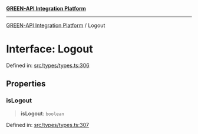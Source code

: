[**GREEN-API Integration Platform**](../README.md)

***

[GREEN-API Integration Platform](../globals.md) / Logout

# Interface: Logout

Defined in: [src/types/types.ts:306](https://github.com/green-api/greenapi-integration/blob/26b7312501b16e05fb46a2946b8bfa77b8bc003e/src/types/types.ts#L306)

## Properties

### isLogout

> **isLogout**: `boolean`

Defined in: [src/types/types.ts:307](https://github.com/green-api/greenapi-integration/blob/26b7312501b16e05fb46a2946b8bfa77b8bc003e/src/types/types.ts#L307)
